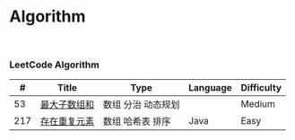 # Algorithm
&nbsp;
### LeetCode Algorithm

| # | Title | Type | Language | Difficulty |
|---| ----- | ---- | -------- | ---------- |
|53|[最大子数组和](https://leetcode.cn/problems/maximum-subarray/)|数组 分治 动态规划||Medium|
|217|[存在重复元素](https://leetcode.cn/problems/contains-duplicate/)|数组 哈希表 排序|Java|Easy|

